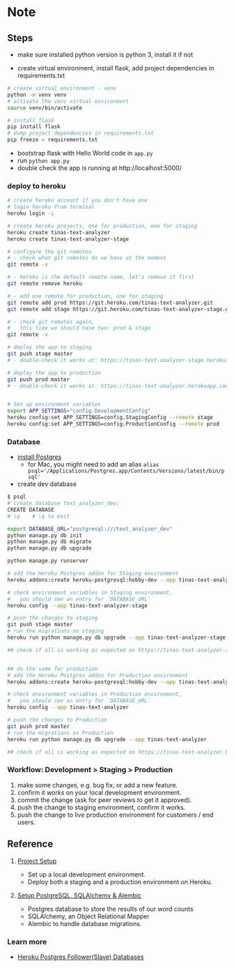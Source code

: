 # Note

## Steps

- make sure installed python version is python 3, install it if not

- create virtual environment, install flask, add project dependencies in requirements.txt

```bash
# create virtual environment - venv
python -m venv venv
# activate the venv virtual environment
source venv/bin/activate

# install flask
pip install flask
# dump project dependencies in requirements.txt
pip freeze > requirements.txt
```

- bootstrap flask with Hello World code in `app.py`
- run `python app.py`
- double check the app is running at http://localhost:5000/

### deploy to heroku

```bash
# create heroku account if you don't have one
# login heroku from terminal
heroku login -i

# create heroku projects, one for production, one for staging
heroku create tinas-text-analyzer
heroku create tinas-text-analyzer-stage

# configure the git remotes
# - check what git remotes do we have at the moment
git remote -v

# - heroku is the default remote name, let's remove it first
git remote remove heroku

# - add one remote for production, one for staging
git remote add prod https://git.heroku.com/tinas-text-analyzer.git
git remote add stage https://git.heroku.com/tinas-text-analyzer-stage.git

# - check git remotes again,
#   this time we should have two: prod & stage
git remote -v

# deploy the app to staging
git push stage master
# - double-check it works at: https://tinas-text-analyzer-stage.herokuapp.com/

# deploy the app to production
git push prod master
# - double-check it works at: https://tinas-text-analyzer.herokuapp.com/


# Set up environment variables
export APP_SETTINGS="config.DevelopmentConfig"
heroku config:set APP_SETTINGS=config.StagingConfig --remote stage
heroku config:set APP_SETTINGS=config.ProductionConfig --remote prod
```

### Database

- [install Postgres](https://postgresapp.com/documentation/install.html)
  - for Mac, you might need to add an alias `alias psql='/Applications/Postgres.app/Contents/Versions/latest/bin/psql'`
- create dev database

```bash
$ psql
# create database text_analyzer_dev;
CREATE DATABASE
# \q    # \q to exit

export DATABASE_URL="postgresql:///text_analyzer_dev"
python manage.py db init
python manage.py db migrate
python manage.py db upgrade

python manage.py runserver

# add the Heroku Postgres addon for Staging environment
heroku addons:create heroku-postgresql:hobby-dev --app tinas-text-analyzer-stage

# check environment variables in Staging environment, 
#   you should see an entry for `DATABASE_URL`
heroku config --app tinas-text-analyzer-stage

# push the changes to staging
git push stage master
# run the migrations on staging
heroku run python manage.py db upgrade --app tinas-text-analyzer-stage

## check if all is working as expected on https://tinas-text-analyzer-stage.herokuapp.com/


## do the same for production
# add the Heroku Postgres addon for Production environment
heroku addons:create heroku-postgresql:hobby-dev --app tinas-text-analyzer

# check environment variables in Production environment, 
#   you should see an entry for `DATABASE_URL`
heroku config --app tinas-text-analyzer

# push the changes to Production
git push prod master
# run the migrations on Production
heroku run python manage.py db upgrade --app tinas-text-analyzer

## check if all is working as expected on https://tinas-text-analyzer.herokuapp.com/

```

### Workflow: Development > Staging > Production

1. make some changes, e.g. bug fix, or add a new feature.
2. confirm it works on your local development environment.
3. commit the change (ask for peer reviews to get it approved).
4. push the change to staging environment, confirm it works.
5. push the change to live production environment for customers / end users.

## Reference

1. [Project Setup](https://realpython.com/flask-by-example-part-1-project-setup/)

    - Set up a local development environment.
    - Deploy both a staging and a production environment on Heroku.

2. [Setup PostgreSQL, SQLAlchemy & Alembic](https://realpython.com/flask-by-example-part-2-postgres-sqlalchemy-and-alembic/)
  
    - Postgres database to store the results of our word counts
    - SQLAlchemy, an Object Relational Mapper
    - Alembic to handle database migrations.

### Learn more

- [Heroku Postgres Follower(Slave) Databases](https://devcenter.heroku.com/articles/heroku-postgres-follower-databases)
